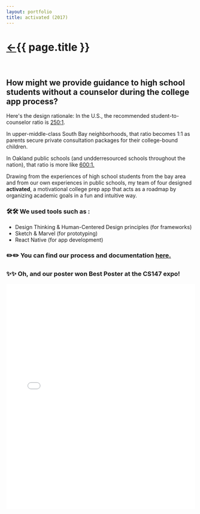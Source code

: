 ```yaml
---
layout: portfolio
title: activated (2017)
---
```

<h1><a href="/">&#8592;</a>{{ page.title }}</h1>
<br>
<h2>How might we provide guidance to high school students without a counselor during the college app process?</h2>

Here's the design rationale:
In the U.S., the recommended student-to-counselor ratio is <a href="https://www.theatlantic.com/education/archive/2016/09/the-neglected-link-in-the-high-school-to-college-pipeline/500213/" target="\_blank">250:1</a>.

In upper-middle-class South Bay neighborhoods, that ratio becomes 1:1 as parents secure private consultation packages for their college-bound children.

In Oakland public schools (and undderresourced schools throughout the nation), that ratio is more like
<a href="https://www.washingtonpost.com/education/2019/02/21/why-oakland-teachers-are-striking-quite-simply-you-cant-feed-minds-our-students-by-starving-their-schools/" target="\_blank">600:1.</a>

Drawing from the experiences of high school students from the bay area and from our own experiences in public schools, my team of four designed <b>activated</b>, a motivational college prep app that acts as a roadmap by organizing academic goals in a fun and intuitive way.

<h3>🛠️🛠️ We used tools such as :</h3>

* Design Thinking & Human-Centered Design principles (for frameworks)
* Sketch & Marvel (for prototyping)
* React Native (for app development)

<h3>✏️✏️ You can find our process and documentation <a href="https://hci.stanford.edu/courses/cs147/2017/au/projects/equalizingsociety/activated/" target="\_blank"> here.</a></h3>

<h3>✨✨ Oh, and our poster won Best Poster at the CS147 expo!</h3>
<iframe src="activated.pdf" frameborder="0" width="100%" height="600px" allowfullscreen="true" mozallowfullscreen="true" webkitallowfullscreen="true"></iframe>
